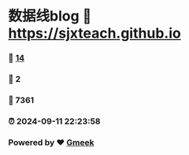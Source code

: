 # 数据线blog :link: https://sjxteach.github.io 
### :page_facing_up: [14](https://sjxteach.github.io/tag.html) 
### :speech_balloon: 2 
### :hibiscus: 7361 
### :alarm_clock: 2024-09-11 22:23:58 
### Powered by :heart: [Gmeek](https://github.com/Meekdai/Gmeek)
